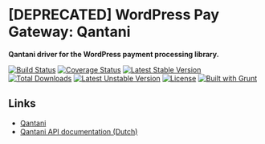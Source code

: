 # [DEPRECATED] WordPress Pay Gateway: Qantani

**Qantani driver for the WordPress payment processing library.**

[![Build Status](https://travis-ci.org/wp-pay-gateways/qantani.svg?branch=develop)](https://travis-ci.org/wp-pay-gateways/qantani)
[![Coverage Status](https://coveralls.io/repos/wp-pay-gateways/qantani/badge.svg?branch=master&service=github)](https://coveralls.io/github/wp-pay-gateways/qantani?branch=master)
[![Latest Stable Version](https://poser.pugx.org/wp-pay-gateways/qantani/v/stable.svg)](https://packagist.org/packages/wp-pay-gateways/qantani)
[![Total Downloads](https://poser.pugx.org/wp-pay-gateways/qantani/downloads.svg)](https://packagist.org/packages/wp-pay-gateways/qantani)
[![Latest Unstable Version](https://poser.pugx.org/wp-pay-gateways/qantani/v/unstable.svg)](https://packagist.org/packages/wp-pay-gateways/qantani)
[![License](https://poser.pugx.org/wp-pay-gateways/qantani/license.svg)](https://packagist.org/packages/wp-pay-gateways/qantani)
[![Built with Grunt](https://cdn.gruntjs.com/builtwith.svg)](http://gruntjs.com/)

## Links

*	[Qantani](https://www.qantani.com/)
*	[Qantani API documentation (Dutch)](https://www.qantani.com/nl/documentatie/api-documentatie)
